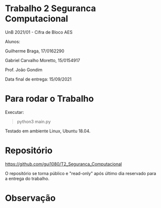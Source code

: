 # Trabalho 2 Seguranca Computacional

UnB 2021/01 - Cifra de Bloco AES 

Alunos: 

Guilherme Braga, 17/0162290

Gabriel Carvalho Moretto, 15/0154917


Prof. João Gondim

Data final de entrega: 15/09/2021


# Para rodar o Trabalho

Executar:

> python3 main.py

Testado em ambiente Linux, Ubuntu 18.04.

# Repositório

https://github.com/gui1080/T2_Seguranca_Computacional

O repositório se torna público e "read-only" após último dia reservado para a entrega do trabalho.

# Observação


